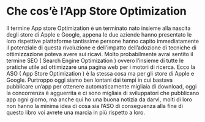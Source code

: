 # Che cos’è l’App Store Optimization

Il termine App store Optimization è un terminato nato insieme alla nascita degli store di Apple e Google, appena le due aziende hanno presentato le loro rispettive piattaforme tantissime persone hanno capito immediatamente il potenziale di questa rivoluzione e dell’impatto dell’adozione di tecniche di ottimizzazione poteva avere sui ricavi.
Molto probabilmente avrai sentito il termine SEO ( Search Engine Optimization ) ovvero l’insieme di tutte le pratiche utile ad ottimizzare una pagina web per i motori di ricerca. Ecco la ASO ( App Store Optimization ) è la stessa cosa ma per gli store di Apple e Google. 
Purtroppo oggi siamo ben lontani dai tempi in cui bastava pubblicare un’app per ottenere automaticamente migliaia di download, oggi la concorrenza è agguerrita e ci sono migliaia di sviluppatori che pubblicano app ogni giorno, ma anche qui ho una buona notizia da darvi, molti di loro non hanno la minima idea di cosa sia l’ASO di conseguenza alla fine di questo libro voi avrete una marcia in più rispetto a loro.